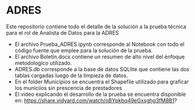 # ADRES

Este repositorio contiene todo el detalle de la solución a la prueba técnica para el rol de Analista de Datos para la ADRES

*  El archivo Prueba_ADRES.ipynb corresponde al Notebook con todo el código fuente que emplee para la solución de la prueba.
*  El archivo Boletín.docx contiene un resumen de alto nivel del énfoque metodologíco utilizado.
*  ADRES.db corresponde a la base de datos SQLlite que contiene las dos tablas cargadas luego de la limpieza de datos.
*  En el folder Municipios se encuentra el Shapefile utilizado para graficar los municiíos sin prescencia de prestadores
*  El video explicando el desarrollo de la prueba se encuentra disponible en: https://share.vidyard.com/watch/oBYpkbq49eGxsghg3fM8B1?
